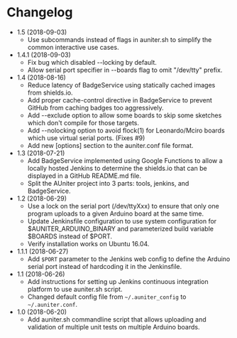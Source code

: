 # Changelog

* 1.5 (2018-09-03)
    * Use subcommands instead of flags in auniter.sh to simplify the
      common interactive use cases.
* 1.4.1 (2018-09-03)
    * Fix bug which disabled --locking by default.
    * Allow serial port specifier in --boards flag to omit "/dev/tty" prefix.
* 1.4 (2018-08-16)
    * Reduce latency of BadgeService using statically cached images
      from shields.io.
    * Add proper cache-control directive in BadgeService to prevent GitHub
      from caching badges too aggressively.
    * Add --exclude option to allow some boards to skip some sketches which
      don't compile for those targets.
    * Add --nolocking option to avoid flock(1) for Leonardo/Mciro boards
      which use virtual serial ports. (Fixes #9)
    * Add new [options] section to the auniter.conf file format.
* 1.3 (2018-07-21)
    * Add BadgeService implemented using Google Functions to allow a locally
      hosted Jenkins to determine the shields.io that can be displayed in
      a GitHub README.md file.
    * Split the AUniter project into 3 parts: tools, jenkins, and
      BadgeService.
* 1.2 (2018-06-29)
    * Use a lock on the serial port (/dev/ttyXxx) to ensure that
      only one program uploads to a given Arduino board at the same time.
    * Update Jenkinsfile configuration to use system configuration for
      $AUNITER_ARDUINO_BINARY and parameterized build variable $BOARDS
      instead of $PORT.
    * Verify installation works on Ubuntu 16.04.
* 1.1.1 (2018-06-27)
    * Add `$PORT` parameter to the Jenkins web config to define the Arduino
      serial port instead of hardcoding it in the Jenkinsfile.
* 1.1 (2018-06-26)
    * Add instructions for setting up Jenkins continuous integration platform
      to use auniter.sh script.
    * Changed default config file from `~/.auniter_config` to `~/.auniter.conf`.
* 1.0 (2018-06-20)
    * Add auniter.sh commandline script that allows uploading and validation
      of multiple unit tests on multiple Arduino boards.
